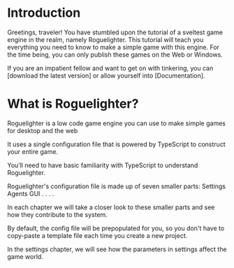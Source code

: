# Introduction

Greetings, traveler! You have stumbled upon the tutorial of a sveltest game engine in the realm,
namely Roguelighter. This tutorial will teach you everything you need to know to make a simple game
with this engine. For the time being, you can only publish these games on the Web or Windows.

If you are an impatient fellow and want to get on with tinkering, you can [download the latest version]
or allow yourself into [Documentation].

# What is Roguelighter?

Roguelighter is a low code game engine you can use to make simple games for desktop and the web

It uses a single configuration file that is powered by TypeScript to construct your entire game.

You’ll need to have basic familiarity with TypeScript to understand Roguelighter.

Roguelighter's configuration file is made up of seven smaller parts:
Settings
Agents
GUI
.
.
.
.

In each chapter we will take a closer look to these smaller parts and see how they contribute
to the system.

By default, the config file will be prepopulated for you, so you don't have to copy-paste a template
file each time you create a new project.

In the settings chapter, we will see how the parameters in settings affect the game world.

